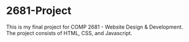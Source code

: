 # 2681-Project

This is my final project for COMP 2681 - Website Design & Development.
The project consists of HTML, CSS, and Javascript.
